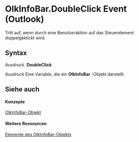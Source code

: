 
# OlkInfoBar.DoubleClick Event (Outlook)

Tritt auf, wenn durch eine Benutzeraktion auf das Steuerelement doppelgeklickt wird.


## Syntax

 _Ausdruck_. **DoubleClick**

 _Ausdruck_ Eine Variable, die ein **OlkInfoBar** -Objekt darstellt.


## Siehe auch


#### Konzepte


[OlkInfoBar-Objekt](1aec19db-d28b-ef9b-3227-45aa4a296de6.md)
#### Weitere Ressourcen


[Elemente des OlkInfoBar-Objekts](http://msdn.microsoft.com/library/e7675cde-b1f0-153a-f4a9-b2d3bf5a0aff%28Office.15%29.aspx)